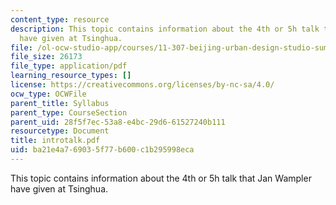 ```yaml
---
content_type: resource
description: This topic contains information about the 4th or 5h talk that Jan Wampler
  have given at Tsinghua.
file: /ol-ocw-studio-app/courses/11-307-beijing-urban-design-studio-summer-2006/ba21e4a769035f77b600c1b295998eca_introtalk.pdf
file_size: 26173
file_type: application/pdf
learning_resource_types: []
license: https://creativecommons.org/licenses/by-nc-sa/4.0/
ocw_type: OCWFile
parent_title: Syllabus
parent_type: CourseSection
parent_uid: 28f5f7ec-53a8-e4bc-29d6-61527240b111
resourcetype: Document
title: introtalk.pdf
uid: ba21e4a7-6903-5f77-b600-c1b295998eca
---
```

This topic contains information about the 4th or 5h talk that Jan Wampler have given at Tsinghua.